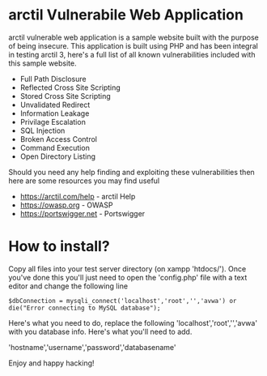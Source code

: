 # arctil Vulnerabile Web Application
arctil vulnerable web application is a sample website built with the purpose of being insecure. This application is built using PHP and has been integral in testing arctil 3, here's a full list of all known vulnerabilities included with this sample website.

* Full Path Disclosure
* Reflected Cross Site Scripting
* Stored Cross Site Scripting
*	Unvalidated Redirect
*	Information Leakage
*	Privilage Escalation
*	SQL Injection
*	Broken Access Control
*	Command Execution
*	Open Directory Listing

Should you need any help finding and exploiting these vulnerabilities then here are some resources you may find useful

* https://arctil.com/help - arctil Help
* https://owasp.org - OWASP
* https://portswigger.net - Portswigger

# How to install?

Copy all files into your test server directory (on xampp 'htdocs/'). Once you've done this you'll just need to open the 'config.php' file with a text editor and change the following line

`$dbConnection = mysqli_connect('localhost','root','','avwa') or die("Error connecting to MySQL database");`

Here's what you need to do, replace the following 'localhost','root','','avwa' with you database info. Here's what you'll need to add.

'hostname','username','password','databasename'

Enjoy and happy hacking!

			
